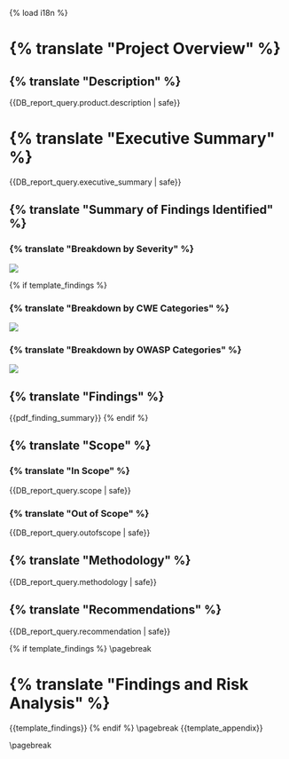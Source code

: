 {% load i18n %}
# {% translate "Project Overview" %}

## {% translate "Description" %}

{{DB_report_query.product.description | safe}}

# {% translate "Executive Summary" %}

{{DB_report_query.executive_summary | safe}}

## {% translate "Summary of Findings Identified" %}

### {% translate "Breakdown by Severity" %}
![]({{report_executive_summary_image}})

{% if template_findings %}
### {% translate "Breakdown by CWE Categories" %}
![]({{report_cwe_categories_image}})

### {% translate "Breakdown by OWASP Categories" %}
![]({{report_owasp_categories_image}})

## {% translate "Findings" %}
{{pdf_finding_summary}}
{% endif %}
## {% translate "Scope" %}

### {% translate "In Scope" %}

{{DB_report_query.scope | safe}}

### {% translate "Out of Scope" %}

{{DB_report_query.outofscope | safe}}

## {% translate "Methodology" %}

{{DB_report_query.methodology | safe}}

## {% translate "Recommendations" %}

{{DB_report_query.recommendation | safe}}

{% if template_findings %}
\pagebreak
# {% translate "Findings and Risk Analysis" %}

{{template_findings}}
{% endif %}
\pagebreak
{{template_appendix}}

\pagebreak
